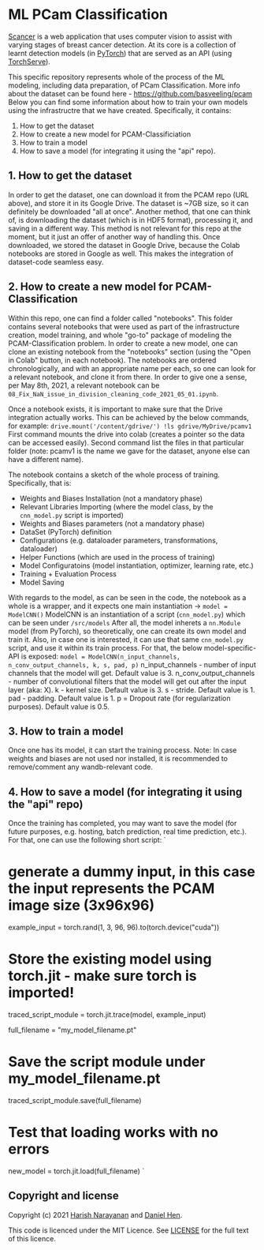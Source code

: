 # ML PCam Classification
[Scancer](https://scancer.org/) is a web application that uses
computer vision to assist with varying stages of breast cancer
detection. At its core is a collection of learnt detection models (in
[PyTorch](https://pytorch.org)) that are served as an API (using
[TorchServe](https://pytorch.org/serve/)).

This specific repository represents whole of the process of the ML modeling, including data preparation, of PCam Classification.
More info about the dataset can be found here - https://github.com/basveeling/pcam
Below you can find some information about how to train your own models using the infrastructre that we have created.
Specifically, it contains:
1. How to get the dataset
2. How to create a new model for PCAM-Classificiation
3. How to train a model
4. How to save a model (for integrating it using the "api" repo).


## 1. How to get the dataset
In order to get the dataset, one can download it from the PCAM repo (URL above), and store it in its Google Drive.
The dataset is ~7GB size, so it can definitely be downloaded "all at once".
Another method, that one can think of, is downloading the dataset (which is in HDF5 format), processing it, and saving in a different way. This method is not relevant for this repo at the moment, but it just an offer of another way of handling this.
Once downloaded, we stored the dataset in Google Drive, because the Colab notebooks are stored in Google as well. This makes the integration of dataset-code seamless easy.

## 2. How to create a new model for PCAM-Classification
Within this repo, one can find a folder called "notebooks". This folder contains several notebooks that were used as part of the infrastructure creation, model training, and whole "go-to" package of modeling the PCAM-Classification problem.
In order to create a new model, one can clone an existing notebook from the "notebooks" section (using the "Open in Colab" button, in each notebook).
The notebooks are ordered chronologically, and with an appropriate name per each, so one can look for a relevant notebook, and clone it from there.
In order to give one a sense, per May 8th, 2021, a relevant notebook can be `08_Fix_NaN_issue_in_division_cleaning_code_2021_05_01.ipynb`.

Once a notebook exists, it is important to make sure that the Drive integration actually works. This can be achieved by the below commands, for example:
`drive.mount('/content/gdrive/')
!ls gdrive/MyDrive/pcamv1`
First command mounts the drive into colab (creates a pointer so the data can be accessed easily).
Second command list the files in that particular folder (note: pcamv1 is the name we gave for the dataset, anyone else can have a different name).

The notebook contains a sketch of the whole process of training. Specifically, that is:
* Weights and Biases Installation (not a mandatory phase)
* Relevant Libraries Importing (where the model class, by the `cnn_model.py` script is imported)
* Weights and Biases parameters (not a mandatory phase)
* DataSet (PyTorch) definition
* Configurations (e.g. dataloader parameters, transformations, dataloader)
* Helper Functions (which are used in the process of training)
* Model Configuratoins (model instantiation, optimizer, learning rate, etc.)
* Training + Evaluation Process
* Model Saving

With regards to the model, as can be seen in the code, the notebook as a whole is a wrapper, and it expects one main instantiation ->
`model = ModelCNN()`
ModelCNN is an instantiation of a script (`cnn_model.py`) which can be seen under `/src/models` 
After all, the model inherets a `nn.Module` model (from PyTorch), so theoretically, one can create its own model and train it.
Also, in case one is interested, it can use that same `cnn_model.py` script, and use it within its train process.
For that, the below model-specific-API is exposed:
`model = ModelCNN(n_input_channels, n_conv_output_channels, k, s, pad, p)`
n_input_channels - number of input channels that the model will get. Default value is 3.
n_conv_output_channels - number of convolutional filters that the model will get out after the input layer (aka: X).
k - kernel size. Default value is 3.
s - stride. Default value is 1.
pad - padding. Default value is 1.
p = Dropout rate (for regularization purposes). Default value is 0.5.

## 3. How to train a model
Once one has its model, it can start the training process.
Note: In case weights and biases are not used nor installed, it is recommended to remove/comment any wandb-relevant code.

## 4. How to save a model (for integrating it using the "api" repo)
Once the training has completed, you may want to save the model (for future purposes, e.g. hosting, batch prediction, real time prediction, etc.).
For that, one can use the following short script:
`
# generate a dummy input, in this case the input represents the PCAM image size (3x96x96)
example_input = torch.rand(1, 3, 96, 96).to(torch.device("cuda"))

# Store the existing model using torch.jit - make sure torch is imported!
traced_script_module = torch.jit.trace(model, example_input)

full_filename = "my_model_filename.pt"
# Save the script module under my_model_filename.pt
traced_script_module.save(full_filename)

# Test that loading works with no errors
new_model = torch.jit.load(full_filename)
`

## Copyright and license

Copyright (c) 2021 [Harish Narayanan](https://harishnarayanan.org) and
[Daniel Hen](https://www.linkedin.com/in/daniel-hen/).

This code is licenced under the MIT Licence. See
[LICENSE](https://github.com/scancer-org/api/blob/main/LICENSE) for
the full text of this licence.

